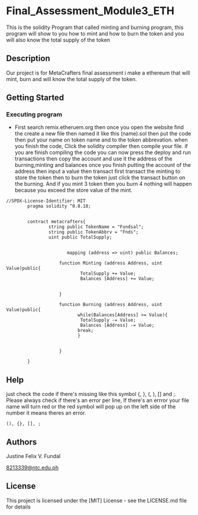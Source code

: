 # Final_Assessment_Module3_ETH

This is the solidity Program that called minting and burning program, this program will show to you how to mint and how to burn the token and you will also know the total supply of the token

## Description

Our project is for MetaCrafters final assessment i make a ethereum that will mint, burn and will know the total supply of the token.

## Getting Started


### Executing program

* First search remix.etheruem.org then once you open the website find the create a new file then named it like this (name).sol then put the code then put your name on token name and to the token abbrevation. when you finish the code, Click the solidity compiler then compile your file. if you are finish compiling the code you can now press the deploy and run transactions then copy the account and use it the address of the burning,minting and balances once you finish putting the account of the address then input a value then transact first transact the minting to store the token then to burn the token just click the transact button on the burning. And if you mint 3 token then you burn 4 nothing will happen because you exceed the store value of the mint.

```
//SPDX-License-Identifier: MIT
        pragma solidity ^0.8.18;


        contract metacrafters{
                string public TokenName = "Fundsal";
                string public TokenAbbrv = "Fnds";
                uint public TotalSupply;
                       

                       mapping (address => uint) public Balances; 

                    function Minting (address Address, uint Value)public{
                            TotalSupply += Value;
                            Balances [Address] += Value;
        

                    }    

                    function Burning (address Address, uint Value)public{
                           while(Balances[Address] >= Value){
                            TotalSupply -= Value;
                            Balances [Address] -= Value;
                           break;
                           }

                                
                    }       

        }
```

## Help

just check the code if there's missing like this symbol {, }, (, ), [] and ;. Please always check if there's an error per line, If there's an errror your file name will turn red or the red symbol will pop up on the left side of the number it means theres an error.
```
(), {}, [], ;
```

## Authors

Justine Felix V. Fundal

8213339@ntc.edu.ph

## License

This project is licensed under the [MIT] License - see the LICENSE.md file for details
